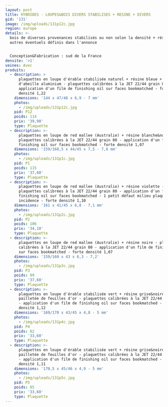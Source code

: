 ```yaml
---
layout: post
title: HYBRIDES - LOUPES&BOIS DIVERS STABILISES + RESINE + DIVERS
gid: '131'
image: /img/uploads/131p12c.jpg
region: europe
details: >-
  bois de diverses provenances stabilisés ou non selon la densité + résines +
  autres éventuels définis dans l'annonce


  Conception&Fabrication : sud de la France
densite: '>1'
veines: Avec
produits:
  - description: >
      plaquettes en loupe d'érable stabilisée naturel + résine bleue + nid
      d'abeille aluminium - plaquettes calibrées à la JET 22/44 grain 80 -
      application d'un film de finishing oil sur faces bookmatched - forte
      densité 1,22
    dimensions: '144 x 47/48 x 6,9 - 7 mm'
    photos:
      - /img/uploads/131p12c.jpg
    pid: P12
    poids: 114
    prix: '39,90'
    type: Plaquette
  - description: >-
      plaquettes en loupe de red mallee (Australie) + résine blanche&noire -
      plaquettes calibrées à la JET 22/44 grain 80 - application d'un film de
      finishing oil sur faces bookmatched - forte densité 1,07
    dimensions: '159/160,5 x 44/45 x 7,5 - 7,6 mm'
    photos:
      - /img/uploads/131p1c.jpg
    pid: P1
    poids: 115
    prix: '37,60'
    type: Plaquette
  - description: >-
      plaquettes en loupe de red mallee (Australie) + résine violette -
      plaquettes calibrées à la JET 22/44 grain 80 - application d'un film de
      finishing oil sur faces bookmatched - 1 petit défaut milieu plaquette sans
      incidence - forte densité 1,10
    dimensions: '161 x 41/45 x 6,8 - 7,1 mm'
    photos:
      - /img/uploads/131p2c.jpg
    pid: P2
    poids: 106
    prix: '34,10'
    type: Plaquette
  - description: >-
      plaquettes en loupe de red mallee (Australie) + résine noire - plaquettes
      calibrées à la JET 22/44 grain 80 - application d'un film de finishing oil
      sur faces bookmatched - forte densité 1,07
    dimensions: '159/160 x 43 x 6,3 - 7,2'
    photos:
      - /img/uploads/131p3c.jpg
    pid: P3
    poids: 99
    prix: '37,60'
    type: Plaquette
  - description: >-
      plaquettes en loupe d'érable stabilisée vert + résine grise&noire
      pailletée de feuilles d'or - plaquettes calibrées à la JET 22/44 grain 80
      - application d'un film de finishing oil sur faces bookmatched - forte
      densité 1,12
    dimensions: '169/170 x 43/45 x 4,8 - 5 mm'
    photos:
      - /img/uploads/131p4c.jpg
    pid: P4
    poids: 82
    prix: '33,60'
    type: Plaquette
  - description: >-
      plaquettes en loupe d'érable stabilisée vert + résine grise&noire
      pailletée de feuilles d'or - plaquettes calibrées à la JET 22/44 grain 80
      - application d'un film de finishing oil sur faces bookmatched - forte
      densité 1,11
    dimensions: '170,5 x 45/46 x 4,9 - 5 mm'
    photos:
      - /img/uploads/131p5c.jpg
    pid: P5
    poids: 85
    prix: '33,60'
    type: Plaquette
---
```


